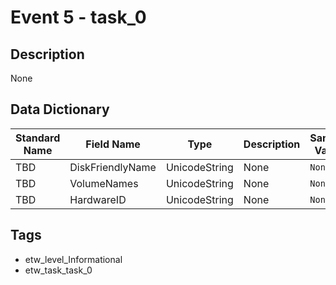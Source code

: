 # Event 5 - task_0

## Description
None

## Data Dictionary
|Standard Name|Field Name|Type|Description|Sample Value|
|---|---|---|---|---|
|TBD|DiskFriendlyName|UnicodeString|None|`None`|
|TBD|VolumeNames|UnicodeString|None|`None`|
|TBD|HardwareID|UnicodeString|None|`None`|

## Tags
* etw_level_Informational
* etw_task_task_0